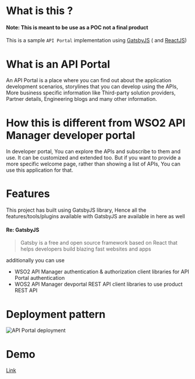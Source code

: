 # What is this ?

#### Note: This is meant to be use as a POC not a final product

This is a sample `API Portal` implementation using [GatsbyJS](https://www.gatsbyjs.org/) ( and [ReactJS](https://reactjs.org/))

# What is an API Portal

An API Portal is a place where you can find out about the application development scenarios, storylines that you can develop using the APIs, More business specific information like Third-party solution providers, Partner details, Engineering blogs and many other information.

# How this is different from WSO2 API Manager developer portal

In developer portal, You can explore the APIs and subscribe to them and use. It can be customized and extended too. But if you want to provide a more specific welcome page, rather than showing a list of APIs, You can use this application for that.

# Features

This project has built using GatsbyJS library, Hence all the features/tools/plugins available with GatsbyJS are available in here as well

#### Re: GatsbyJS

> Gatsby is a free and open source framework based on React that helps developers build blazing fast websites and apps

additionally you can use

- WSO2 API Manager authentication & authorization client libraries for API Portal authentication
- WOS2 API Manager devportal REST API client libraries to use product REST API

# Deployment pattern

![API Portal deployment](https://user-images.githubusercontent.com/3313885/74131315-0fff6080-4c0a-11ea-876a-1291bb1a4c4e.png)


# Demo
[Link](https://tmkasun-gatsby-test.now.sh/)
